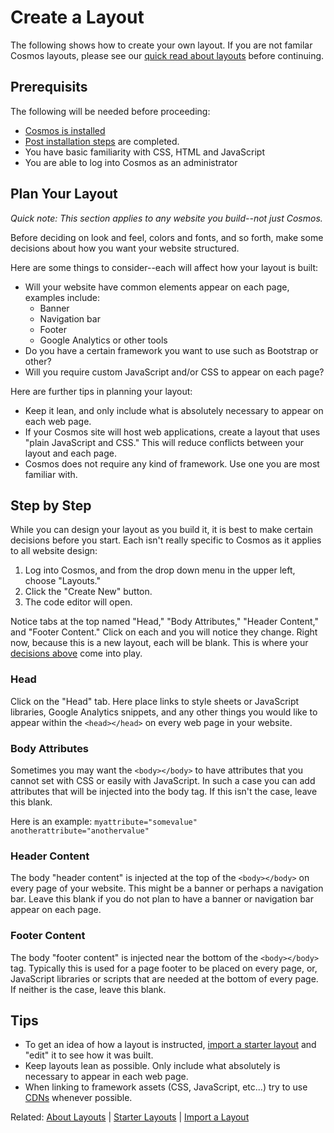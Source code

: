 # Create a Layout
The following shows how to create your own layout. If you are not familar Cosmos layouts, please see our [quick read about layouts](https://github.com/CosmosSoftware/Cosmos.Cms/blob/main/Documentation/Layouts/About.md) before continuing.

## Prerequisits
The following will be needed before proceeding:
* [Cosmos is installed](https://github.com/CosmosSoftware/Cosmos.Cms/blob/main/Documentation/Installation/AzureClickInstall.md)
* [Post installation steps](https://github.com/CosmosSoftware/Cosmos.Cms/blob/main/Documentation/Installation/AzureClickInstall.md#required-post-installation-steps) are completed.
* You have basic familiarity with CSS, HTML and JavaScript
* You are able to log into Cosmos as an administrator

## Plan Your Layout
*Quick note: This section applies to any website you build--not just Cosmos.*

Before deciding on look and feel, colors and fonts, and so forth, make some decisions about how you want your website structured. 

Here are some things to consider--each will affect how your layout is built:

* Will your website have common elements appear on each page, examples include:
  *  Banner
  *  Navigation bar
  *  Footer
  *  Google Analytics or other tools
*  Do you have a certain framework you want to use such as Bootstrap or other?
*  Will you require custom JavaScript and/or CSS to appear on each page?

Here are further tips in planning your layout:

* Keep it lean, and only include what is absolutely necessary to appear on each web page.
* If your Cosmos site will host web applications, create a layout that uses "plain JavaScript and CSS." This will reduce conflicts between your layout and each page.
* Cosmos does not require any kind of framework. Use one you are most familiar with.

## Step by Step
While you can design your layout as you build it, it is best to make certain decisions before you start.  Each isn't really specific to Cosmos as it applies to all website design:

1. Log into Cosmos, and from the drop down menu in the upper left, choose "Layouts."
2. Click the "Create New" button.
3. The code editor will open.

Notice tabs at the top named "Head," "Body Attributes," "Header Content," and "Footer Content."  Click on each and you will notice they change.  Right now, because this is a new layout, each will be blank. This is where your [decisions above](https://github.com/CosmosSoftware/Cosmos.Cms/blob/main/Documentation/Layouts/Create.md#plan-your-layout) come into play.

### Head
Click on the "Head" tab.  Here place links to style sheets or JavaScript libraries, Google Analytics snippets, and any other things you would like to appear within the `<head></head>` on every web page in your website.

### Body Attributes
Sometimes you may want the `<body></body>` to have attributes that you cannot set with CSS or easily with JavaScript. In such a case you can add attributes that will be injected into the body tag. If this isn't the case, leave this blank.

Here is an example: `myattribute="somevalue" anotherattribute="anothervalue"`

### Header Content
The body "header content" is injected at the top of the `<body></body>` on every page of your website. This might be a banner or perhaps a navigation bar. Leave this blank if you do not plan to have a banner or navigation bar appear on each page.

### Footer Content
The body "footer content" is injected near the bottom of the `<body></body>` tag.  Typically this is used for a page footer to be placed on every page, or, JavaScript libraries or scripts that are needed at the bottom of every page. If neither is the case, leave this blank.

## Tips

* To get an idea of how a layout is instructed, [import a starter layout](https://github.com/CosmosSoftware/Cosmos.Cms/blob/main/Documentation/Layouts/Import.md) and "edit" it to see how it was built.
* Keep layouts lean as possible. Only include what absolutely is necessary to appear in each web page.
* When linking to framework assets (CSS, JavaScript, etc...) try to use [CDNs](https://en.wikipedia.org/wiki/Content_delivery_network) whenever possible.

Related: [About Layouts](https://github.com/CosmosSoftware/Cosmos.Cms/blob/main/Documentation/Layouts/About.md) | [Starter Layouts](https://github.com/CosmosSoftware/Cosmos.Cms/blob/main/Documentation/Layouts/StarterLayouts.md) | [Import a Layout](https://github.com/CosmosSoftware/Cosmos.Cms/blob/main/Documentation/Layouts/Import.md)


